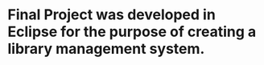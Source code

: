 # Final Project was developed in Eclipse for the purpose of creating a library management system.
 
